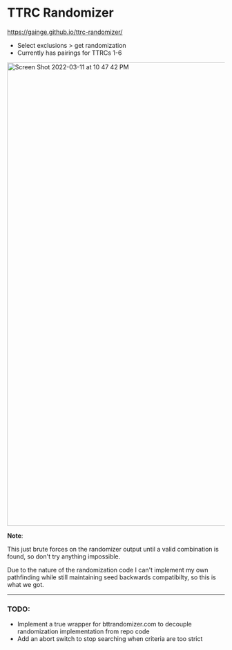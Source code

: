# TTRC Randomizer
https://gainge.github.io/ttrc-randomizer/

* Select exclusions > get randomization
* Currently has pairings for TTRCs 1-6
<img width="1070" alt="Screen Shot 2022-03-11 at 10 47 42 PM" src="https://user-images.githubusercontent.com/28658489/158005728-66d671d9-930f-4e53-a471-86ff59cb69f8.png">

**Note**:

This just brute forces on the randomizer output until a valid combination is found, so don't try anything impossible.

Due to the nature of the randomization code I can't implement my own pathfinding while still maintaining seed backwards compatibilty, so this is what we got.

---
### TODO:
- Implement a true wrapper for bttrandomizer.com to decouple randomization implementation from repo code
- Add an abort switch to stop searching when criteria are too strict
